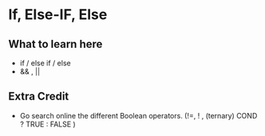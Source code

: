 # If, Else-IF, Else

## What to learn here
* if / else if / else
* && , ||
## Extra Credit
* Go search online the different Boolean operators. (!=, ! , (ternary) COND ? TRUE : FALSE )
